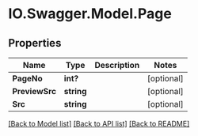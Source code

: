 # IO.Swagger.Model.Page
## Properties

Name | Type | Description | Notes
------------ | ------------- | ------------- | -------------
**PageNo** | **int?** |  | [optional] 
**PreviewSrc** | **string** |  | [optional] 
**Src** | **string** |  | [optional] 

[[Back to Model list]](../README.md#documentation-for-models) [[Back to API list]](../README.md#documentation-for-api-endpoints) [[Back to README]](../README.md)

